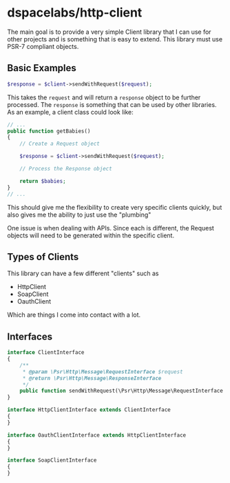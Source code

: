 dspacelabs/http-client
======================

The main goal is to provide a very simple Client library that I can use for
other projects and is something that is easy to extend. This library must use
PSR-7 compliant objects.

## Basic Examples

```php
$response = $client->sendWithRequest($request);
```

This takes the `request` and will return a `response` object to be further
processed. The `response` is something that can be used by other libraries. As
an example, a client class could look like:

```php
// ...
public function getBabies()
{
    // Create a Request object

    $response = $client->sendWithRequest($request);

    // Process the Response object

    return $babies;
}
// ...
```

This should give me the flexibility to create very specific clients quickly, but
also gives me the ability to just use the "plumbing"

One issue is when dealing with APIs. Since each is different, the Request
objects will need to be generated within the specific client.

## Types of Clients

This library can have a few different "clients" such as

* HttpClient
* SoapClient
* OauthClient

Which are things I come into contact with a lot.

## Interfaces

```php
interface ClientInterface
{
    /**
     * @param \Psr\Http\Message\RequestInterface $request
     * @return \Psr\Http\Message\ResponseInterface
     */
    public function sendWithRequest(\Psr\Http\Message\RequestInterface $request);
}
```

```php
interface HttpClientInterface extends ClientInterface
{
}
```

```php
interface OauthClientInterface extends HttpClientInterface
{
}
```

```php
interface SoapClientInterface
{
}
```
